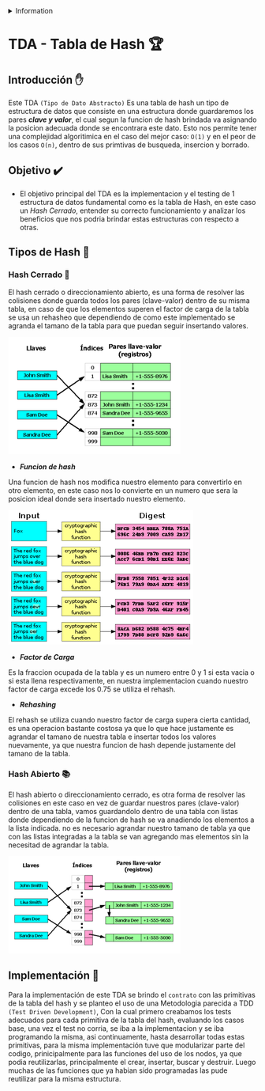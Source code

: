 <details>
<summary>
Information
</summary>
Author: Leandro Wolff
Fecha: 20/06/2021
Facultad de Ingeniería, Universidad de Buenos Aires
7541 - Algoritmos y Programación II - Mendez
</details>

# TDA - Tabla de Hash :trophy:

## Introducción :raised_hand:

Este TDA `(Tipo de Dato Abstracto)` Es una tabla de hash un tipo de estructura de datos que consiste en una estructura donde guardaremos los pares ***clave y valor***, el cual segun la funcion de hash brindada va asignando la posicion adecuada donde se encontrara este dato. Esto nos permite tener una complejidad algoritimica en el caso del mejor caso: `O(1)` y en el peor de los casos `O(n)`, dentro de sus primtivas de busqueda, insercion y borrado.


## Objetivo :heavy_check_mark:

- El objetivo principal del TDA es la implementacion y el testing de 1 estructura de datos fundamental como es la tabla de Hash, en este caso un *Hash Cerrado*, entender su correcto funcionamiento y analizar los beneficios que nos podria brindar estas estructuras con respecto a otras.

## Tipos de Hash :scroll:

### Hash Cerrado :notebook_with_decorative_cover:

El hash cerrado o direccionamiento abierto, es una forma de resolver las colisiones donde guarda todos los pares (clave-valor) dentro de su misma tabla, en caso de que los elementos superen el factor de carga de la tabla se usa un rehasheo que dependiendo de como este implementado se agranda el tamano de la tabla para que puedan seguir insertando valores.

<img src="./imgs/cerrado.png">

- ***Funcion de hash***

Una funcion de hash nos modifica nuestro elemento para convertirlo en otro elemento, en este caso nos lo convierte en un numero que sera la posicion ideal donde sera insertado nuestro elemento.

<img src="./imgs/funcion_hash.png">

- ***Factor de Carga***

Es la fraccion ocupada de la tabla y es un numero entre 0 y 1 si esta vacia o si esta llena respectivamente, en nuestra implementacion cuando nuestro factor de carga excede los 0.75 se utiliza el rehash.

- ***Rehashing***

El rehash se utiliza cuando nuestro factor de carga supera cierta cantidad, es una operacion bastante costosa ya que lo que hace justamente es agrandar el tamano de nuestra tabla e insertar todos los valores nuevamente, ya que nuestra funcion de hash depende justamente del tamano de la tabla.

### Hash Abierto  :books:

El hash abierto o direccionamiento cerrado, es otra forma de resolver las colisiones en este caso en vez de guardar nuestros pares (clave-valor) dentro de una tabla, vamos guardandolo dentro de una tabla con listas donde dependiendo de la funcion de hash se va anadiendo los elementos a la lista indicada. no es necesario agrandar nuestro tamano de tabla ya que con las listas integradas a la tabla se van agregando mas elementos sin la necesitad de agrandar la tabla.

<img src="./imgs/abierto.png">

## Implementación :hammer:

Para la implementación de este TDA se brindo el `contrato` con las primitivas de la tabla del hash y se planteo el uso de una Metodologia parecida a TDD `(Test Driven Development)`,  Con la cual primero creabamos los tests adecuados para cada primitiva de la tabla del hash, evaluando los casos base, una vez el test no corria, se iba a la implementacion y se iba programando la misma, asi continuamente, hasta desarrollar todas estas primitivas, para la misma implementación tuve que modularizar parte del codigo, prinicipalmente para las funciones del uso de los nodos, ya que podia reutilizarlas, principalmente el crear, insertar, buscar y destruir. Luego muchas de las funciones que ya habian sido programadas las pude reutilizar para la misma estructura.
